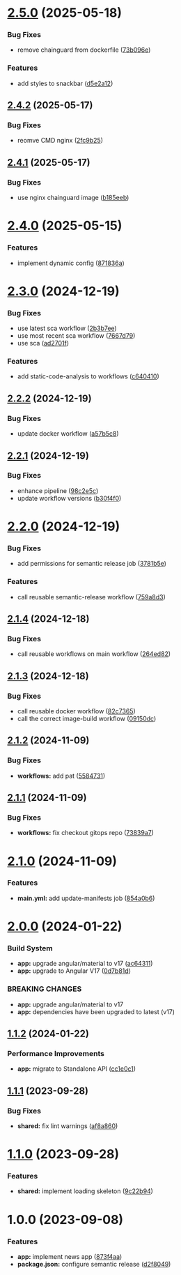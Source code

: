 # [2.5.0](https://github.com/Khumozin/news-app/compare/v2.4.2...v2.5.0) (2025-05-18)


### Bug Fixes

* remove chainguard from dockerfile ([73b096e](https://github.com/Khumozin/news-app/commit/73b096e96e9d857544e562e8ce6ccabadc63b954))


### Features

* add styles to snackbar ([d5e2a12](https://github.com/Khumozin/news-app/commit/d5e2a1263960724e82a5d2658c85461ded88efbf))

## [2.4.2](https://github.com/Khumozin/news-app/compare/v2.4.1...v2.4.2) (2025-05-17)


### Bug Fixes

* reomve CMD nginx ([2fc9b25](https://github.com/Khumozin/news-app/commit/2fc9b253da5c3962f0212f5772c73dafa9da60e4))

## [2.4.1](https://github.com/Khumozin/news-app/compare/v2.4.0...v2.4.1) (2025-05-17)


### Bug Fixes

* use nginx chainguard image ([b185eeb](https://github.com/Khumozin/news-app/commit/b185eeb00a78638adaa853d9fcece928449e9cf5))

# [2.4.0](https://github.com/Khumozin/news-app/compare/v2.3.0...v2.4.0) (2025-05-15)


### Features

* implement dynamic config ([871836a](https://github.com/Khumozin/news-app/commit/871836a67faa860b536c8117f92c539a315531ef))

# [2.3.0](https://github.com/Khumozin/news-app/compare/v2.2.2...v2.3.0) (2024-12-19)

### Bug Fixes

- use latest sca workflow ([2b3b7ee](https://github.com/Khumozin/news-app/commit/2b3b7ee63e4047340c5b354e75728c17cfa91be8))
- use most recent sca workflow ([7667d79](https://github.com/Khumozin/news-app/commit/7667d790dd3b678f0387b8f63ff4598b4f6be75c))
- use sca ([ad2701f](https://github.com/Khumozin/news-app/commit/ad2701fcc9d3795a15dc899470f879c5dfce4be0))

### Features

- add static-code-analysis to workflows ([c640410](https://github.com/Khumozin/news-app/commit/c6404102b6fe18bac7c0b04903aee7e87967852d))

## [2.2.2](https://github.com/Khumozin/news-app/compare/v2.2.1...v2.2.2) (2024-12-19)

### Bug Fixes

- update docker workflow ([a57b5c8](https://github.com/Khumozin/news-app/commit/a57b5c80c0bdab2546dc13a4e92ed5c918a00373))

## [2.2.1](https://github.com/Khumozin/news-app/compare/v2.2.0...v2.2.1) (2024-12-19)

### Bug Fixes

- enhance pipeline ([98c2e5c](https://github.com/Khumozin/news-app/commit/98c2e5c0af2cd6be8db43b6b430d849afa4121a9))
- update workflow versions ([b30f4f0](https://github.com/Khumozin/news-app/commit/b30f4f0721cdc1444a7340d63a5cb04a5731d739))

# [2.2.0](https://github.com/Khumozin/news-app/compare/v2.1.4...v2.2.0) (2024-12-19)

### Bug Fixes

- add permissions for semantic release job ([3781b5e](https://github.com/Khumozin/news-app/commit/3781b5e9db4aef3ff43e2667ac0cb58b83f651d7))

### Features

- call reusable semantic-release workflow ([759a8d3](https://github.com/Khumozin/news-app/commit/759a8d3596575ee589719f02043c32a66afc67ad))

## [2.1.4](https://github.com/Khumozin/news-app/compare/v2.1.3...v2.1.4) (2024-12-18)

### Bug Fixes

- call reusable workflows on main workflow ([264ed82](https://github.com/Khumozin/news-app/commit/264ed8254462c266078432674b5ffb5801861cae))

## [2.1.3](https://github.com/Khumozin/news-app/compare/v2.1.2...v2.1.3) (2024-12-18)

### Bug Fixes

- call reusable docker workflow ([82c7365](https://github.com/Khumozin/news-app/commit/82c7365756554ba60c9cf63ca88692cf294167ad))
- call the correct image-build workflow ([09150dc](https://github.com/Khumozin/news-app/commit/09150dc0b9a2add2d754b77f209c279dcb907179))

## [2.1.2](https://github.com/Khumozin/news-app/compare/v2.1.1...v2.1.2) (2024-11-09)

### Bug Fixes

- **workflows:** add pat ([5584731](https://github.com/Khumozin/news-app/commit/5584731da405cf23221ca85a20c53dbb7369d56e))

## [2.1.1](https://github.com/Khumozin/news-app/compare/v2.1.0...v2.1.1) (2024-11-09)

### Bug Fixes

- **workflows:** fix checkout gitops repo ([73839a7](https://github.com/Khumozin/news-app/commit/73839a7f4b1b7338a86dddd6846aa52a3d1d3b56))

# [2.1.0](https://github.com/Khumozin/news-app/compare/v2.0.0...v2.1.0) (2024-11-09)

### Features

- **main.yml:** add update-manifests job ([854a0b6](https://github.com/Khumozin/news-app/commit/854a0b640d06ddbfa0494d852d854b550d4718b1))

# [2.0.0](https://github.com/Khumozin/news-app/compare/v1.1.2...v2.0.0) (2024-01-22)

### Build System

- **app:** upgrade angular/material to v17 ([ac64311](https://github.com/Khumozin/news-app/commit/ac64311bf28c5bb51f5d4a0ec1bd22674c4f5110))
- **app:** upgrade to Angular V17 ([0d7b81d](https://github.com/Khumozin/news-app/commit/0d7b81dbcbf24eca8ff3e7da1d7ae8bffab7f93c))

### BREAKING CHANGES

- **app:** upgrade angular/material to v17
- **app:** dependencies have been upgraded to latest (v17)

## [1.1.2](https://github.com/Khumozin/news-app/compare/v1.1.1...v1.1.2) (2024-01-22)

### Performance Improvements

- **app:** migrate to Standalone API ([cc1e0c1](https://github.com/Khumozin/news-app/commit/cc1e0c1739641ea258e40187a1f00f82866eaa77))

## [1.1.1](https://github.com/Khumozin/news-app/compare/v1.1.0...v1.1.1) (2023-09-28)

### Bug Fixes

- **shared:** fix lint warnings ([af8a860](https://github.com/Khumozin/news-app/commit/af8a8603c01d9d65b4a308e7a718f1b3002e80c3))

# [1.1.0](https://github.com/Khumozin/news-app/compare/v1.0.0...v1.1.0) (2023-09-28)

### Features

- **shared:** implement loading skeleton ([9c22b94](https://github.com/Khumozin/news-app/commit/9c22b94cfcd771cb779fe7c7dc6ae7eff9f4d81b))

# 1.0.0 (2023-09-08)

### Features

- **app:** implement news app ([873f4aa](https://github.com/Khumozin/news-app/commit/873f4aae9b632c5fdbd412590ff862123b90f822))
- **package.json:** configure semantic release ([d2f8049](https://github.com/Khumozin/news-app/commit/d2f8049946deb92dddb375fe71a4ff0f67d6a0e6))
